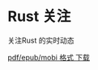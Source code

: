 Rust 关注
=======

关注Rust 的实时动态

[pdf/epub/mobi 格式 下载](https://www.gitbook.com/book/giant35/rust-focus/details)
